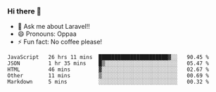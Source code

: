### Hi there 👋

<!--
**reubenwedson/reubenwedson** is a ✨ _special_ ✨ repository because its `README.md` (this file) appears on your GitHub profile.
Here are some ideas to get you started:
- 📫 How to reach me: 
- 🔭 I’m currently working on awesome talent app
- 🌱 I’m currently learning extreme Vue js technical stuffs
- 👯 I’m looking to collaborate on start ups challenges
- 🤔 I’m looking for help with time
-->
- 💬 Ask me about Laravel!!
- 😄 Pronouns: Oppaa
- ⚡ Fun fact: No coffee please!

<!--START_SECTION:waka-->
```text
JavaScript   26 hrs 11 mins  ██████████████████████▓░░   90.45 % 
JSON         1 hr 35 mins    █▒░░░░░░░░░░░░░░░░░░░░░░░   05.47 % 
HTML         46 mins         ▓░░░░░░░░░░░░░░░░░░░░░░░░   02.67 % 
Other        11 mins         ▒░░░░░░░░░░░░░░░░░░░░░░░░   00.69 % 
Markdown     5 mins          ░░░░░░░░░░░░░░░░░░░░░░░░░   00.32 % 
```
<!--END_SECTION:waka-->
